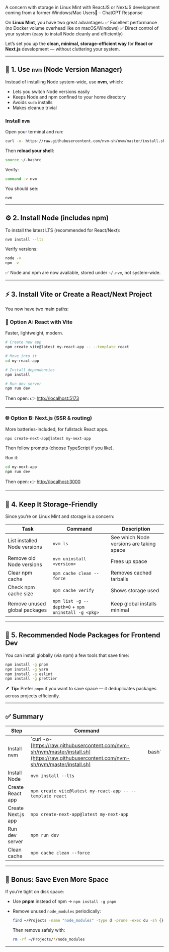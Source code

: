 A concern with storage in Linux Mint with ReactJS or NextJS development coming from a former Windows/Mac Users👏 - ChatGPT Response

On **Linux Mint**, you have two great advantages:
✅ Excellent performance (no Docker volume overhead like on macOS/Windows)
✅ Direct control of your system (easy to install Node cleanly and efficiently)

Let’s set you up the **clean, minimal, storage-efficient way** for **React or Next.js** development — without cluttering your system.

---

## 🧰 1. Use `nvm` (Node Version Manager)

Instead of installing Node system-wide, use **nvm**, which:

* Lets you switch Node versions easily
* Keeps Node and npm confined to your home directory
* Avoids `sudo` installs
* Makes cleanup trivial

### Install `nvm`

Open your terminal and run:

```bash
curl -o- https://raw.githubusercontent.com/nvm-sh/nvm/master/install.sh | bash
```

Then **reload your shell**:

```bash
source ~/.bashrc
```

Verify:

```bash
command -v nvm
```

You should see:

```
nvm
```

---

## ⚙️ 2. Install Node (includes npm)

To install the latest LTS (recommended for React/Next):

```bash
nvm install --lts
```

Verify versions:

```bash
node -v
npm -v
```

✅ Node and npm are now available, stored under `~/.nvm`, not system-wide.

---

## ⚡ 3. Install Vite or Create a React/Next Project

You now have two main paths:

### 🧩 Option A: React with Vite

Faster, lightweight, modern.

```bash
# Create new app
npm create vite@latest my-react-app -- --template react

# Move into it
cd my-react-app

# Install dependencies
npm install

# Run dev server
npm run dev
```

Then open:
👉 [http://localhost:5173](http://localhost:5173)

---

### 🌐 Option B: Next.js (SSR & routing)

More batteries-included, for fullstack React apps.

```bash
npx create-next-app@latest my-next-app
```

Then follow prompts (choose TypeScript if you like).

Run it:

```bash
cd my-next-app
npm run dev
```

Then open:
👉 [http://localhost:3000](http://localhost:3000)

---

## 🧹 4. Keep It Storage-Friendly

Since you’re on Linux Mint and storage is a concern:

| Task                          | Command                                            | Description                              |
| ----------------------------- | -------------------------------------------------- | ---------------------------------------- |
| List installed Node versions  | `nvm ls`                                           | See which Node versions are taking space |
| Remove old Node versions      | `nvm uninstall <version>`                          | Frees up space                           |
| Clear npm cache               | `npm cache clean --force`                          | Removes cached tarballs                  |
| Check npm cache size          | `npm cache verify`                                 | Shows storage used                       |
| Remove unused global packages | `npm list -g --depth=0` + `npm uninstall -g <pkg>` | Keep global installs minimal             |

---

## 🧠 5. Recommended Node Packages for Frontend Dev

You can install globally (via npm) a few tools that save time:

```bash
npm install -g pnpm
npm install -g yarn
npm install -g eslint
npm install -g prettier
```

🪶 **Tip:** Prefer `pnpm` if you want to save space — it deduplicates packages across projects efficiently.

---

## ✅ Summary

| Step               | Command                                                                                                                                    |       |
| ------------------ | ------------------------------------------------------------------------------------------------------------------------------------------ | ----- |
| Install nvm        | `curl -o- [https://raw.githubusercontent.com/nvm-sh/nvm/master/install.sh](https://raw.githubusercontent.com/nvm-sh/nvm/master/install.sh) | bash` |
| Install Node       | `nvm install --lts`                                                                                                                        |       |
| Create React app   | `npm create vite@latest my-react-app -- --template react`                                                                                  |       |
| Create Next.js app | `npx create-next-app@latest my-next-app`                                                                                                   |       |
| Run dev server     | `npm run dev`                                                                                                                              |       |
| Clean cache        | `npm cache clean --force`                                                                                                                  |       |

---

## 💾 Bonus: Save Even More Space

If you’re tight on disk space:

* Use **pnpm** instead of npm → `npm install -g pnpm`
* Remove unused `node_modules` periodically:

  ```bash
  find ~/Projects -name "node_modules" -type d -prune -exec du -sh {} + | sort -h
  ```

  Then remove safely with:

  ```bash
  rm -rf ~/Projects/*/node_modules
  ```

---
